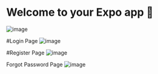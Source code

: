 # Welcome to your Expo app 👋
![image](https://github.com/user-attachments/assets/eb670595-ea0c-490e-9da7-3a2bf96a18a9)

#Login Page
![image](https://github.com/user-attachments/assets/ef4d6ba1-80b8-4860-9d83-7dc801a9c8ec)

#Register Page
![image](https://github.com/user-attachments/assets/33660089-1907-4871-8c41-0f0d40f5c519)

Forgot Password Page
![image](https://github.com/user-attachments/assets/9721ae90-74a8-4a9a-84d6-b37bcc97e57f)

